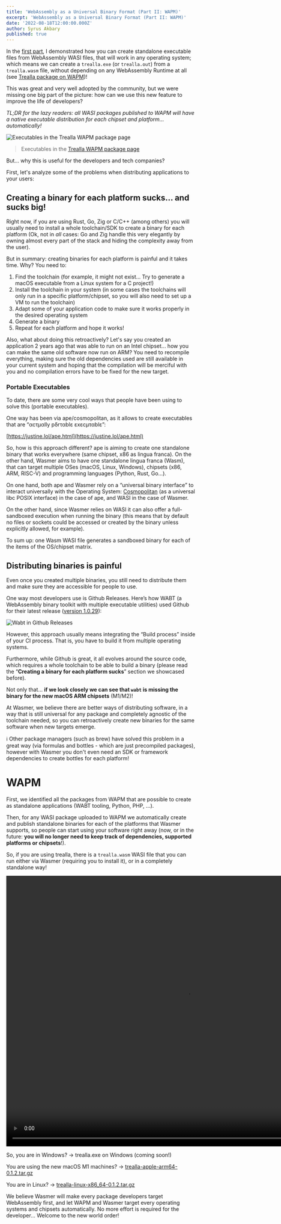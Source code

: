 ```yaml
---
title: 'WebAssembly as a Universal Binary Format (Part II: WAPM)'
excerpt: 'WebAssembly as a Universal Binary Format (Part II: WAPM)'
date: '2022-08-18T12:00:00.000Z'
author: Syrus Akbary
published: true
---
```


In the [first part](https://wasmer.io/posts/wasm-as-universal-binary-format-part-1-native-executables), I demonstrated how you can create standalone executable files from WebAssembly WASI files, that will work in any operating system; which means we can create a `trealla.exe` (or `trealla.out`) from a `trealla.wasm` file, without depending on any WebAssembly Runtime at all (see [Trealla package on WAPM](https://wapm.io/guregu/trealla))!

This was great and very well adopted by the community, but we were missing one big part of the picture: how can we use this new feature to improve the life of developers?

*TL;DR for the lazy readers: all WASI packages published to WAPM will have a native executable distribution for each chipset and platform… automatically!*

![Executables in the Trealla WAPM package page](/images/blog/wapm-native-executables.png)
> Executables in the [Trealla WAPM package page](https://wapm.io/guregu/trealla)

But… why this is useful for the developers and tech companies?

First, let's analyze some of the problems when distributing applications to your users:

## Creating a binary for each platform sucks… and sucks big!

Right now, if you are using Rust, Go, Zig or C/C++ (among others) you will usually need to install a whole toolchain/SDK to create a binary for each platform (Ok, not in *all* cases: Go and Zig handle this very elegantly by owning almost every part of the stack and hiding the complexity away from the user).

But in summary: creating binaries for each platform is painful and it takes time. Why? You need to:

1. Find the toolchain (for example, it might not exist... Try to generate a macOS executable from a Linux system for a C project!)
2. Install the toolchain in your system (in some cases the toolchains will only run in a specific platform/chipset, so you will also need to set up a VM to run the toolchain)
3. Adapt some of your application code to make sure it works properly in the desired operating system
4. Generate a binary
5. Repeat for each platform and hope it works!

Also, what about doing this retroactively? Let's say you created an application 2 years ago that was able to run on an Intel chipset... how you can make the same old software now run on ARM? You need to recompile everything, making sure the old dependencies used are still available in your current system and hoping that the compilation will be merciful with you and no compilation errors have to be fixed for the new target.

### Portable Executables

To date, there are some very cool ways that people have been using to solve this (portable executables).

One way has been via ape/cosmopolitan, as it allows to create executables that are “αcτµαlly pδrταblε εxεcµταblε”:

[https://justine.lol/ape.html](https://justine.lol/ape.html)

So, how is this approach different? ape is aiming to create one standalone binary that works everywhere (same chipset, x86 as lingua franca). On the other hand, Wasmer aims to have one standalone lingua franca (Wasm), that can target multiple OSes (macOS, Linux, Windows), chipsets (x86, ARM, RISC-V) and programming languages (Python, Rust, Go…).

On one hand, both ape and Wasmer rely on a “universal binary interface” to interact universally with the Operating System: [Cosmopolitan](https://github.com/jart/cosmopolitan) (as a universal libc POSIX interface) in the case of ape, and WASI in the case of Wasmer.

On the other hand, since Wasmer relies on WASI it can also offer a full-sandboxed execution when running the binary (this means that by default no files or sockets could be accessed or created by the binary unless explicitly allowed, for example).

To sum up: one Wasm WASI file generates a sandboxed binary for each of the items of the OS/chipset matrix.

## Distributing binaries is painful

Even once you created multiple binaries, you still need to distribute them and make sure they are accessible for people to use.

One way most developers use is Github Releases. Here’s how WABT (a WebAssembly binary toolkit with multiple executable utilities) used Github for their latest release ([version 1.0.29](https://github.com/WebAssembly/wabt/releases/tag/1.0.29)):

![Wabt in Github Releases](/images/blog/wapm-native-executables-github-releases.png)

However, this approach usually means integrating the “Build process” inside of your CI process. That is, you have to build it from multiple operating systems.

Furthermore, while Github is great, it all evolves around the source code, which requires a whole toolchain to be able to build a binary (please read the “**Creating a binary for each platform sucks**” section we showcased before).

Not only that… **if we look closely we can see that `wabt` is missing the binary for the new macOS ARM chipsets** (M1/M2)!

At Wasmer, we believe there are better ways of distributing software, in a way that is still universal for any package and completely agnostic of the toolchain needed, so you can retroactively create new binaries for the same software when new targets emerge.

<aside>
ℹ️ Other package managers (such as brew) have solved this problem in a great way (via formulas and bottles - which are just precompiled packages), however with Wasmer you don't even need an SDK or framework dependencies to create bottles for each platform!
</aside>

# WAPM

First, we identified all the packages from WAPM that are possible to create as standalone applications (WABT tooling, Python, PHP, ...).

Then, for any WASI package uploaded to WAPM we automatically create and publish standalone binaries for each of the platforms that Wasmer supports, so people can start using your software right away (now, or in the future: **you will no longer need to keep track of dependencies, supported platforms or chipsets**!).

So, if you are using trealla, there is a `trealla.wasm` WASI file that you can run either via Wasmer (requiring you to install it), or in a completely standalone way!

<video width="960" height="720" controls preload="auto" autoplay loop muted>
  <source src="/images/blog/wapm-native-executables.mp4" type="video/mp4">
  <source src="/images/blog/wapm-native-executables.mov" type="video/quicktime">
</video>

So, you are in Windows? → trealla.exe on Windows (coming soon!)

You are using the new macOS M1 machines? → [trealla-apple-arm64-0.1.2.tar.gz](https://registry-cdn.wapm.io/distribution/exe/guregu/trealla/trealla-apple-arm64-0.1.2.tar.gz)

You are in Linux? → [trealla-linux-x86_64-0.1.2.tar.gz](https://registry-cdn.wapm.io/distribution/exe/guregu/trealla/trealla-linux-x86_64-0.1.2.tar.gz)

We believe Wasmer will make every package developers target WebAssembly first, and let WAPM and Wasmer target every operating systems and chipsets automatically. No more effort is required for the developer… Welcome to the new world order!

